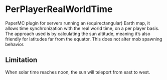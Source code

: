 # PerPlayerRealWorldTime
PaperMC plugin for servers running an (equirectangular) Earth map, it allows time synchronization with the real world time, on a per player basis. The approach used is by calculating the sun altitude, meaning it’s also friendly for latitudes far from the equator. This does not alter mob spawning behavior.

## Limitation
When solar time reaches noon, the sun will teleport from east to west.
